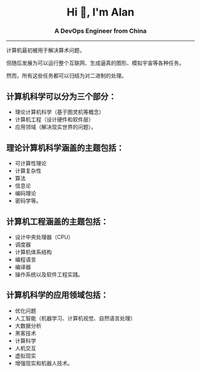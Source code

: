 <h1 align="center">Hi 👋, I'm Alan </h1>

<h3 align="center">A DevOps Engineer from China</h3>

---
计算机最初被用于解决算术问题，

但随后发展为可以运行整个互联网、生成逼真的图形、模拟宇宙等各种任务。

然而，所有这些任务都可以归结为对二进制的处理。

## 计算机科学可以分为三个部分：

- 理论计算机科学（基于图灵机等概念）
- 计算机工程（设计硬件和软件层）
- 应用领域（解决现实世界的问题）。

## 理论计算机科学涵盖的主题包括：

- 可计算性理论
- 计算复杂性
- 算法
- 信息论
- 编码理论
- 密码学等。

##  计算机工程涵盖的主题包括：

- 设计中央处理器（CPU）
- 调度器
- 计算机体系结构
- 编程语言
- 编译器
- 操作系统以及软件工程实践。

## 计算机科学的应用领域包括：

- 优化问题
- 人工智能（机器学习、计算机视觉、自然语言处理）
- 大数据分析
- 黑客技术
- 计算科学
- 人机交互
- 虚拟现实
- 增强现实和机器人技术。
